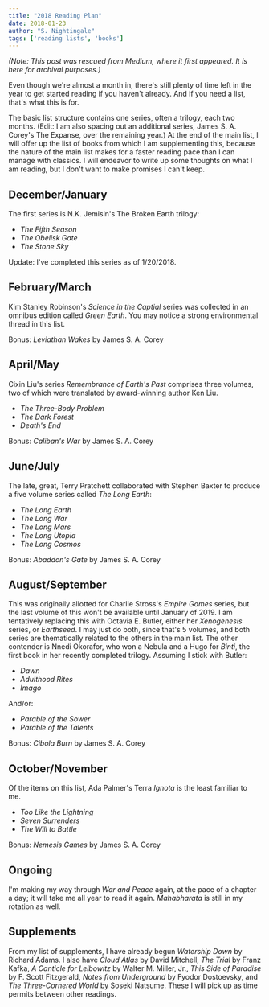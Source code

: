 ```yaml
---
title: "2018 Reading Plan"
date: 2018-01-23
author: "S. Nightingale"
tags: ['reading lists', 'books']
---
```

_(Note: This post was rescued from Medium, where it first appeared. It is here for archival purposes.)_

Even though we're almost a month in, there's still plenty of time left in the year to get started reading if you haven't already. And if you need a list, that's what this is for.

The basic list structure contains one series, often a trilogy, each two months. (Edit: I am also spacing out an additional series, James S. A. Corey's The Expanse, over the remaining year.) At the end of the main list, I will offer up the list of books from which I am supplementing this, because the nature of the main list makes for a faster reading pace than I can manage with classics. I will endeavor to write up some thoughts on what I am reading, but I don't want to make promises I can't keep.

## December/January ##
The first series is N.K. Jemisin's The Broken Earth trilogy:
* _The Fifth Season_
* _The Obelisk Gate_
* _The Stone Sky_

Update: I've completed this series as of 1/20/2018.

## February/March ##
Kim Stanley Robinson's _Science in the Captial_ series was collected in an omnibus edition called _Green Earth_. You may notice a strong environmental thread in this list.

Bonus: _Leviathan Wakes_ by James S. A. Corey

## April/May ##
Cixin Liu's series _Remembrance of Earth's Past_ comprises three volumes, two of which were translated by award-winning author Ken Liu.
* _The Three-Body Problem_
* _The Dark Forest_
* _Death's End_

Bonus: _Caliban's War_ by James S. A. Corey

## June/July ##
The late, great, Terry Pratchett collaborated with Stephen Baxter to produce a five volume series called _The Long Earth_:

* _The Long Earth_
* _The Long War_
* _The Long Mars_
* _The Long Utopia_
* _The Long Cosmos_

Bonus: _Abaddon's Gate_ by James S. A. Corey

## August/September ##
This was originally allotted for Charlie Stross's _Empire Games_ series, but the last volume of this won't be available until January of 2019. I am tentatively replacing this with Octavia E. Butler, either her _Xenogenesis_ series, or _Earthseed_. I may just do both, since that's 5 volumes, and both series are thematically related to the others in the main list. The other contender is Nnedi Okorafor, who won a Nebula and a Hugo for _Binti_, the first book in her recently completed trilogy. Assuming I stick with Butler:
* _Dawn_
* _Adulthood Rites_
* _Imago_

And/or:
* _Parable of the Sower_
* _Parable of the Talents_

Bonus: _Cibola Burn_ by James S. A. Corey

## October/November ##
Of the items on this list, Ada Palmer's Terra _Ignota_ is the least familiar to me.
* _Too Like the Lightning_
* _Seven Surrenders_
* _The Will to Battle_

Bonus: _Nemesis Games_ by James S. A. Corey

## Ongoing ##
I'm making my way through _War and Peace_ again, at the pace of a chapter a day; it will take me all year to read it again. _Mahabharata_ is still in my rotation as well.

## Supplements ##
From my list of supplements, I have already begun _Watership Down_ by Richard Adams. I also have _Cloud Atlas_ by David Mitchell, _The Trial_ by Franz Kafka, _A Canticle for Leibowitz_ by Walter M. Miller, Jr., _This Side of Paradise_ by F. Scott Fitzgerald, _Notes from Underground_ by Fyodor Dostoevsky, and _The Three-Cornered World_ by Soseki Natsume. These I will pick up as time permits between other readings.